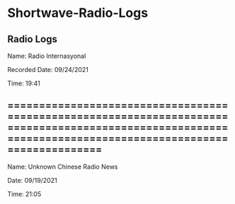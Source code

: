 # Shortwave-Radio-Logs

<h2>Radio Logs </h2>
<p>Name: Radio Internasyonal</p>
<p>Recorded Date: 09/24/2021</p>
<p>Time: 19:41</p>
<h2>===========================================================================================================================================================</h2>
<p>Name: Unknown Chinese Radio News</p>
<p>Date: 09/19/2021</p>
<p>Time: 21:05</p>
